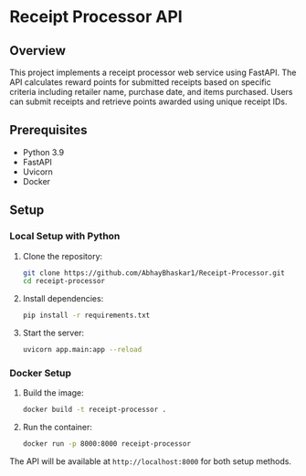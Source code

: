 # Receipt Processor API

## Overview
This project implements a receipt processor web service using FastAPI. The API calculates reward points for submitted receipts based on specific criteria including retailer name, purchase date, and items purchased. Users can submit receipts and retrieve points awarded using unique receipt IDs.

## Prerequisites
- Python 3.9
- FastAPI
- Uvicorn
- Docker

## Setup

### Local Setup with Python
1. Clone the repository:
   ```bash
   git clone https://github.com/AbhayBhaskar1/Receipt-Processor.git
   cd receipt-processor
   ```

2. Install dependencies:
   ```bash
   pip install -r requirements.txt
   ```

3. Start the server:
   ```bash
   uvicorn app.main:app --reload
   ```

### Docker Setup
1. Build the image:
   ```bash
   docker build -t receipt-processor .
   ```

2. Run the container:
   ```bash
   docker run -p 8000:8000 receipt-processor
   ```

The API will be available at `http://localhost:8000` for both setup methods.


